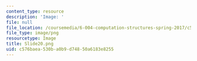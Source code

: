 ```yaml
---
content_type: resource
description: 'Image: '
file: null
file_location: /coursemedia/6-004-computation-structures-spring-2017/c576baea530ba0b9d74850a6183e8255_Slide20.png
file_type: image/png
resourcetype: Image
title: Slide20.png
uid: c576baea-530b-a0b9-d748-50a6183e8255
---
```

